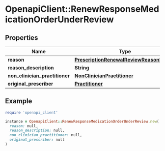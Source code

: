 # OpenapiClient::RenewResponseMedicationOrderUnderReview

## Properties

| Name | Type | Description | Notes |
| ---- | ---- | ----------- | ----- |
| **reason** | [**PrescriptionRenewalReviewReasonHolder**](PrescriptionRenewalReviewReasonHolder.md) |  |  |
| **reason_description** | **String** |  |  |
| **non_clinician_practitioner** | [**NonClinicianPractitioner**](NonClinicianPractitioner.md) |  | [optional] |
| **original_prescriber** | [**Practitioner**](Practitioner.md) |  |  |

## Example

```ruby
require 'openapi_client'

instance = OpenapiClient::RenewResponseMedicationOrderUnderReview.new(
  reason: null,
  reason_description: null,
  non_clinician_practitioner: null,
  original_prescriber: null
)
```

